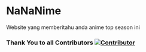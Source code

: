 # NaNaNime
Website yang memberitahu anda anime top season ini

### Thank You to all Contributors [![Contributor](https://contrib.rocks/image?repo=fskhri/NaNaNime)](https://github.com/fskhri/NaNaNime/graphs/contributors)
